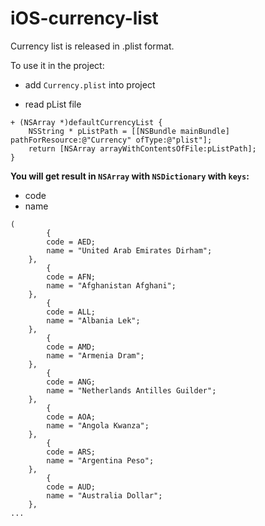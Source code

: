 # iOS-currency-list

Currency list is released in .plist format.

To use it in the project:

- add `Currency.plist` into project

- read pList file

```
+ (NSArray *)defaultCurrencyList {
    NSString * pListPath = [[NSBundle mainBundle] pathForResource:@"Currency" ofType:@"plist"];
    return [NSArray arrayWithContentsOfFile:pListPath];
}
```

__You will get result in `NSArray` with `NSDictionary` with `keys`:__
- code
- name

```
(
        {
        code = AED;
        name = "United Arab Emirates Dirham";
    },
        {
        code = AFN;
        name = "Afghanistan Afghani";
    },
        {
        code = ALL;
        name = "Albania Lek";
    },
        {
        code = AMD;
        name = "Armenia Dram";
    },
        {
        code = ANG;
        name = "Netherlands Antilles Guilder";
    },
        {
        code = AOA;
        name = "Angola Kwanza";
    },
        {
        code = ARS;
        name = "Argentina Peso";
    },
        {
        code = AUD;
        name = "Australia Dollar";
    },
...
```
